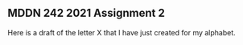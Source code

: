 ## MDDN 242 2021 Assignment 2

Here is a draft of the letter X that I have just created for my alphabet.